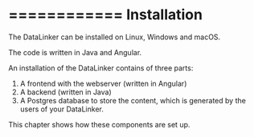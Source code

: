 ============
Installation
============

The DataLinker can be installed on Linux, Windows and macOS. 

The code is written in Java and Angular.

An installation of the DataLinker contains of three parts:

1) A frontend with the webserver (written in Angular)
2) A backend (written in Java)
3) A Postgres database to store the content, which is generated by the users of your DataLinker.

This chapter shows how these components are set up. 

